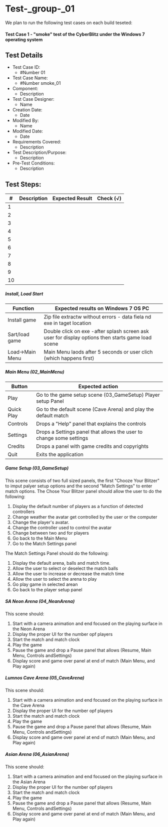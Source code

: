 # Test-_group-_01
We plan to run the following test cases on each build teseted:
#### Test Case 1 - "smoke" test of the CyberBlitz under the Windows 7 operating system

## Test Details

* Test Case ID:
  * #Number 01 
* Test Case Name: 
  * #Number smoke_01
* Component: 
  * Description
* Test Case Designer:
  * Name
* Creation Date:
  * Date
* Modified By:
  * Name
* Modified Date:
  * Date
* Requirements Covered:
  * Description
* Test Description/Purpose:
  * Description
* Pre-Test Conditions:
  * Description
## Test Steps: 
| # | Description | Expected Result | Check (√) |
| --- | --- | --- | --- |
| 1 | | | |			
| 2 | | | |			
| 3 | | | |			
| 4 | | | |			
| 5 | | | |			
| 6 | | | |			
| 7 | | | |			
| 8 | | | |			
| 9 | | | |			
| 10 | | | |			


##### Install, Load Start
|Function |Expected results on Windows 7 OS PC                                     |
|---------|------------------------------------------------------------------------|
|Install game|Zip file extractw without errors - data fiela nd exe in taget location|
|Sart/load game|Double click on exe -after splash screen ask user for display options then starts game load scene|
|Load->Main Menu|Main Menu laods after 5 seconds or user clich (which happens first)|

##### Main Menu (02_MainMenu)
|Button   |Expected action                                                            |
|---------|---------------------------------------------------------------------------|
|Play|Go to the game setup scene (03_GameSetup) Player setup Panel |
|Quick Play|Go to the default scene (Cave Arena) and play the default match|
|Controls|Drops a "Help" panel that explains the controls|
|Settings|Drops a Settings panel that allows the user to change some settings|
|Credits|Drops a panel with game credits and copyrights|
|Quit|Exits the application|
##### Game Setup (03_GameSetup)
This scene consists of two full sized panels, the first "Chooze Your Blitzer" to imput palyer setup options and the second "Match Settings" to enter match options.
The Chose Your Blitzer panel should allow the user to do the following:
1.  Display the default number of players as a function of detected controllers
2.  Change weather the avatar get controlled by the user or the computer
3.  Change the player's avatar.
4.  Change the controller used to control the avatar
5.  Change between two and for players
6.   Go back to the Main Menu
7.  Go to the Match Settings panel

The Match Settings Panel should do the following:
1.  Display the default arena, balls and match time.
2.  Allow the user to select or deselect the match balls
3.  Allow the user to increase or decrease the match time
4.  Allow the user to select the arena to play
5.  Go play game in selected arean
6.  Go back to the player setup panel

##### SA Neon Arena (04_NeanArena)
This scene should:
1.  Start with a camera animation and end focused on the playing surface in the Neon Arena
2.  Display the proper UI for the number opf players
3.  Start the match and match clock
4.  Play the game
5.  Pause the game and drop a Pause panel that allows (Resume, Main Menu, Controls andSettings)
6.  Display score and game over panel at end of match (Main Menu, and Play again)

##### Lumnos Cave Arena (05_CaveArena)
This scene should:
1.  Start with a camera animation and end focused on the playing surface in the Cave Arena
2.  Display the proper UI for the number opf players
3.  Start the match and match clock
4.  Play the game
5.  Pause the game and drop a Pause panel that allows (Resume, Main Menu, Controls andSettings)
6.  Display score and game over panel at end of match (Main Menu, and Play again)

##### Asian Arena (06_AsianArena)
This scene should:
1.  Start with a camera animation and end focused on the playing surface in the Asian Arena
2.  Display the proper UI for the number opf players
3.  Start the match and match clock
4.  Play the game
5.  Pause the game and drop a Pause panel that allows (Resume, Main Menu, Controls andSettings)
6.  Display score and game over panel at end of match (Main Menu, and Play again)
